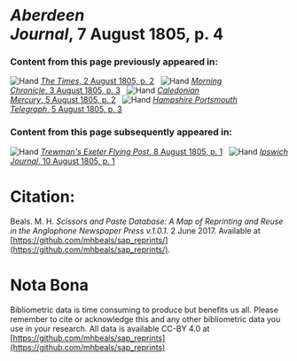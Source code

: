 # *Aberdeen Journal*, 7 August 1805, p. 4  
  
### Content from this page previously appeared in:  
![Hand](http://scissorsandpaste.net/wp-content/uploads/2017/06/smallhandpointer.png) [*The Times*, 2 August 1805, p. 2](https://mhbeals.github.io/sap_html/The-Times/The-Times-2-August-1805-p-2)  
![Hand](http://scissorsandpaste.net/wp-content/uploads/2017/06/smallhandpointer.png) [*Morning Chronicle*, 3 August 1805, p. 3](https://mhbeals.github.io/sap_html/Morning-Chronicle/Morning-Chronicle-3-August-1805-p-3)  
![Hand](http://scissorsandpaste.net/wp-content/uploads/2017/06/smallhandpointer.png) [*Caledonian Mercury*, 5 August 1805, p. 2](https://mhbeals.github.io/sap_html/Caledonian-Mercury/Caledonian-Mercury-5-August-1805-p-2)  
![Hand](http://scissorsandpaste.net/wp-content/uploads/2017/06/smallhandpointer.png) [*Hampshire Portsmouth Telegraph*, 5 August 1805, p. 3](https://mhbeals.github.io/sap_html/Hampshire-Portsmouth-Telegraph/Hampshire-Portsmouth-Telegraph-5-August-1805-p-3)  
  
### Content from this page subsequently appeared in:  
![Hand](http://scissorsandpaste.net/wp-content/uploads/2017/06/smallhandpointer.png) [*Trewman's Exeter Flying Post*, 8 August 1805, p. 1](https://mhbeals.github.io/sap_html/Trewman's-Exeter-Flying-Post/Trewman's-Exeter-Flying-Post-8-August-1805-p-1)  
![Hand](http://scissorsandpaste.net/wp-content/uploads/2017/06/smallhandpointer.png) [*Ipswich Journal*, 10 August 1805, p. 1](https://mhbeals.github.io/sap_html/Ipswich-Journal/Ipswich-Journal-10-August-1805-p-1)  


# Citation: 

Beals. M. H. *Scissors and Paste Database: A Map of Reprinting and Reuse in the Anglophone Newspaper Press v.1.0.1.* 2 June 2017. Available at [https://github.com/mhbeals/sap_reprints/](https://github.com/mhbeals/sap_reprints/). 

# Nota Bona

Bibliometric data is time consuming to produce but benefits us all. Please remember to cite or acknowledge this and any other bibliometric data you use in your research. All data is available CC-BY 4.0 at [https://github.com/mhbeals/sap_reprints](https://github.com/mhbeals/sap_reprints)